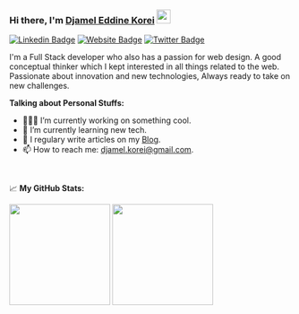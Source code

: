 ### Hi there, I'm <a href="https://djamelkorei.me" target="_blank">Djamel Eddine Korei</a> <img src="https://media.giphy.com/media/hvRJCLFzcasrR4ia7z/giphy.gif" width="25px">

[![Linkedin Badge](https://img.shields.io/badge/-LinkedIn-0e76a8?style=flat-square&logo=Linkedin&logoColor=white)](https://www.linkedin.com/in/djamel-korei)
[![Website Badge](https://img.shields.io/badge/Website-3b5998?style=flat-square&logo=google-chrome&logoColor=white)](https://djamelkorei.me)
[![Twitter Badge](https://img.shields.io/badge/-Twitter-00acee?style=flat-square&logo=Twitter&logoColor=white)](https://twitter.com/djamel_korei)


I'm a Full Stack developer who also has a passion for web design. A good conceptual thinker which I kept interested in all things related to the web. Passionate about innovation and new technologies, Always ready to take on new challenges.


**Talking about Personal Stuffs:**

- 👨🏻‍💻 I’m currently working on something cool.
- 🚀 I’m currently learning new tech.
- 📝 I regulary write articles on my [Blog](https://dev.djamelkorei.me).
- 📫 How to reach me: djamel.korei@gmail.com.

</br>


📈 **My GitHub Stats:**

<p>
  <img height="180em" src="https://github-readme-stats.vercel.app/api?username=djamel-kr&show_icons=true&&count_private=true&include_all_commits=true&theme=midnight-purple" />
  <img height="180em" src="https://github-readme-stats.vercel.app/api/top-langs/?username=djamel-kr&show_icons=true&layout=compact&langs_count=8&hide=php,blade,html&theme=midnight-purple"/>
</p>
